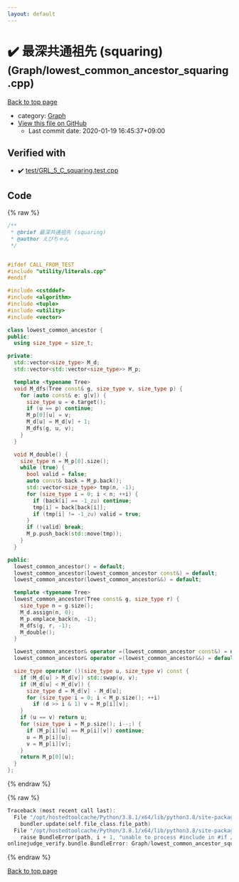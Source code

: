 ```yaml
---
layout: default
---
```


<!-- mathjax config similar to math.stackexchange -->
<script type="text/javascript" async
  src="https://cdnjs.cloudflare.com/ajax/libs/mathjax/2.7.5/MathJax.js?config=TeX-MML-AM_CHTML">
</script>
<script type="text/x-mathjax-config">
  MathJax.Hub.Config({
    TeX: { equationNumbers: { autoNumber: "AMS" }},
    tex2jax: {
      inlineMath: [ ['$','$'] ],
      processEscapes: true
    },
    "HTML-CSS": { matchFontHeight: false },
    displayAlign: "left",
    displayIndent: "2em"
  });
</script>

<script type="text/javascript" src="https://cdnjs.cloudflare.com/ajax/libs/jquery/3.4.1/jquery.min.js"></script>
<script src="https://cdn.jsdelivr.net/npm/jquery-balloon-js@1.1.2/jquery.balloon.min.js" integrity="sha256-ZEYs9VrgAeNuPvs15E39OsyOJaIkXEEt10fzxJ20+2I=" crossorigin="anonymous"></script>
<script type="text/javascript" src="../../assets/js/copy-button.js"></script>
<link rel="stylesheet" href="../../assets/css/copy-button.css" />


# :heavy_check_mark: 最深共通祖先 (squaring) <small>(Graph/lowest_common_ancestor_squaring.cpp)</small>

<a href="../../index.html">Back to top page</a>

* category: <a href="../../index.html#4cdbd2bafa8193091ba09509cedf94fd">Graph</a>
* <a href="{{ site.github.repository_url }}/blob/master/Graph/lowest_common_ancestor_squaring.cpp">View this file on GitHub</a>
    - Last commit date: 2020-01-19 16:45:37+09:00




## Verified with

* :heavy_check_mark: <a href="../../verify/test/GRL_5_C_squaring.test.cpp.html">test/GRL_5_C_squaring.test.cpp</a>


## Code

<a id="unbundled"></a>
{% raw %}
```cpp
/**
 * @brief 最深共通祖先 (squaring)
 * @author えびちゃん
 */


#ifdef CALL_FROM_TEST
#include "utility/literals.cpp"
#endif

#include <cstddef>
#include <algorithm>
#include <tuple>
#include <utility>
#include <vector>

class lowest_common_ancestor {
public:
  using size_type = size_t;

private:
  std::vector<size_type> M_d;
  std::vector<std::vector<size_type>> M_p;

  template <typename Tree>
  void M_dfs(Tree const& g, size_type v, size_type p) {
    for (auto const& e: g[v]) {
      size_type u = e.target();
      if (u == p) continue;
      M_p[0][u] = v;
      M_d[u] = M_d[v] + 1;
      M_dfs(g, u, v);
    }
  }

  void M_double() {
    size_type n = M_p[0].size();
    while (true) {
      bool valid = false;
      auto const& back = M_p.back();
      std::vector<size_type> tmp(n, -1);
      for (size_type i = 0; i < n; ++i) {
        if (back[i] == -1_zu) continue;
        tmp[i] = back[back[i]];
        if (tmp[i] != -1_zu) valid = true;
      }
      if (!valid) break;
      M_p.push_back(std::move(tmp));
    }
  }

public:
  lowest_common_ancestor() = default;
  lowest_common_ancestor(lowest_common_ancestor const&) = default;
  lowest_common_ancestor(lowest_common_ancestor&&) = default;

  template <typename Tree>
  lowest_common_ancestor(Tree const& g, size_type r) {
    size_type n = g.size();
    M_d.assign(n, 0);
    M_p.emplace_back(n, -1);
    M_dfs(g, r, -1);
    M_double();
  }

  lowest_common_ancestor& operator =(lowest_common_ancestor const&) = default;
  lowest_common_ancestor& operator =(lowest_common_ancestor&&) = default;

  size_type operator ()(size_type u, size_type v) const {
    if (M_d[u] > M_d[v]) std::swap(u, v);
    if (M_d[u] < M_d[v]) {
      size_type d = M_d[v] - M_d[u];
      for (size_type i = 0; i < M_p.size(); ++i)
        if (d >> i & 1) v = M_p[i][v];
    }
    if (u == v) return u;
    for (size_type i = M_p.size(); i--;) {
      if (M_p[i][u] == M_p[i][v]) continue;
      u = M_p[i][u];
      v = M_p[i][v];
    }
    return M_p[0][u];
  }
};

```
{% endraw %}

<a id="bundled"></a>
{% raw %}
```cpp
Traceback (most recent call last):
  File "/opt/hostedtoolcache/Python/3.8.1/x64/lib/python3.8/site-packages/onlinejudge_verify/docs.py", line 340, in write_contents
    bundler.update(self.file_class.file_path)
  File "/opt/hostedtoolcache/Python/3.8.1/x64/lib/python3.8/site-packages/onlinejudge_verify/bundle.py", line 153, in update
    raise BundleError(path, i + 1, "unable to process #include in #if / #ifdef / #ifndef other than include guards")
onlinejudge_verify.bundle.BundleError: Graph/lowest_common_ancestor_squaring.cpp: line 8: unable to process #include in #if / #ifdef / #ifndef other than include guards

```
{% endraw %}

<a href="../../index.html">Back to top page</a>

